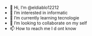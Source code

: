 - 👋 Hi, I’m @eldiablo12212
- 👀 I’m interested in informatic
- 🌱 I’m currently learning tecnologie
- 💞️ I’m looking to collaborate on my self
- 📫 How to reach me I d ont know

<!---
eldiablo12212/eldiablo12212 is a ✨ special ✨ repository because its `README.md` (this file) appears on your GitHub profile.
You can click the Preview link to take a look at your changes.

